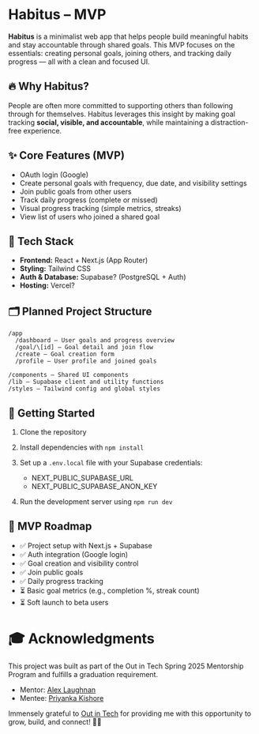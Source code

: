 # Habitus – MVP

**Habitus** is a minimalist web app that helps people build meaningful habits and stay accountable through shared goals. This MVP focuses on the essentials: creating personal goals, joining others, and tracking daily progress — all with a clean and focused UI.



## 🔥 Why Habitus?

People are often more committed to supporting others than following through for themselves. Habitus leverages this insight by making goal tracking **social, visible, and accountable**, while maintaining a distraction-free experience.



## ✨ Core Features (MVP)

* OAuth login (Google)
* Create personal goals with frequency, due date, and visibility settings
* Join public goals from other users
* Track daily progress (complete or missed)
* Visual progress tracking (simple metrics, streaks)
* View list of users who joined a shared goal



## 🧱 Tech Stack

- **Frontend:** React + Next.js (App Router)
- **Styling:** Tailwind CSS
- **Auth & Database:** Supabase? (PostgreSQL + Auth)
- **Hosting:** Vercel?



## 🗂 Planned Project Structure
```
/app
  /dashboard – User goals and progress overview
  /goal/\[id] – Goal detail and join flow
  /create – Goal creation form
  /profile – User profile and joined goals

/components – Shared UI components
/lib – Supabase client and utility functions
/styles – Tailwind config and global styles
```


## 🚀 Getting Started

1. Clone the repository
2. Install dependencies with `npm install`
3. Set up a `.env.local` file with your Supabase credentials:

   * NEXT\_PUBLIC\_SUPABASE\_URL
   * NEXT\_PUBLIC\_SUPABASE\_ANON\_KEY
4. Run the development server using `npm run dev`



## 📌 MVP Roadmap

* ✅ Project setup with Next.js + Supabase
* ✅ Auth integration (Google login)
* ✅ Goal creation and visibility control
* ✅ Join public goals
* ✅ Daily progress tracking
* ⏳ Basic goal metrics (e.g., completion %, streak count)
* ⏳ Soft launch to beta users




# 🎓 Acknowledgments
This project was built as part of the Out in Tech Spring 2025 Mentorship Program and fulfills a graduation requirement.

- Mentor: [Alex Laughnan](https://linkedin.com/in/alexlaughnan)
- Mentee: [Priyanka Kishore](https://linkedin.com/in/priyanka-m-kishore)

Immensely grateful to [Out in Tech](https://outintech.com/) for providing me with this opportunity to grow, build, and connect! 🌈✨
